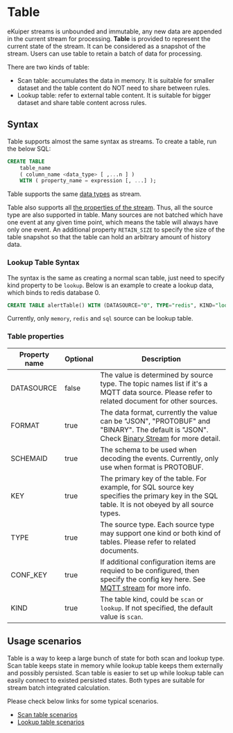 # Table

eKuiper streams is unbounded and immutable, any new data are appended in the current stream for processing.  **Table** is provided to represent the current state of the stream. It can be considered as a snapshot of the stream. Users can use table to retain a batch of data for processing.

There are two kinds of table:

- Scan table: accumulates the data in memory. It is suitable for smaller dataset and the table content do NOT need to share between rules.
- Lookup table: refer to external table content. It is suitable for bigger dataset and share table content across rules.

## Syntax

Table supports almost the same syntax as streams. To create a table, run the below SQL:

```sql
CREATE TABLE   
    table_name   
    ( column_name <data_type> [ ,...n ] )
    WITH ( property_name = expression [, ...] );
```

Table supports the same [data types](../streams/overview.md#schema-in-stream-definition) as stream.

Table also supports all [the properties of the stream](../streams/overview.md#stream-properties). Thus, all the source type are also supported in table. Many sources are not batched which have one event at any given time point, which means the table will always have only one event. An additional property `RETAIN_SIZE` to specify the size of the table snapshot so that the table can hold an arbitrary amount of history data.

### Lookup Table Syntax

The syntax is the same as creating a normal scan table, just need to specify kind property to be `lookup`. Below is an example to create a lookup data, which binds to redis database 0.

```sql
CREATE TABLE alertTable() WITH (DATASOURCE="0", TYPE="redis", KIND="lookup")
```

Currently, only `memory`, `redis` and `sql` source can be lookup table.

### Table properties

| Property name | Optional | Description                                                                                                                                                                      |
|---------------|----------|----------------------------------------------------------------------------------------------------------------------------------------------------------------------------------|
| DATASOURCE    | false    | The value is determined by source type. The topic names list if it's a MQTT data source. Please refer to related document for other sources.                                     |
| FORMAT        | true     | The data format, currently the value can be "JSON", "PROTOBUF" and "BINARY". The default is "JSON". Check [Binary Stream](../streams/overview.md#binary-stream) for more detail. |
| SCHEMAID      | true     | The schema to be used when decoding the events. Currently, only use when format is PROTOBUF.                                                                                     |
| KEY           | true     | The primary key of the table. For example, for SQL source key specifies the primary key in the SQL table. It is not obeyed by all source types.                                  |
| TYPE          | true     | The source type. Each source type may support one kind or both kind of tables. Please refer to related documents.                                                                |
| CONF_KEY      | true     | If additional configuration items are requied to be configured, then specify the config key here. See [MQTT stream](../sources/builtin/mqtt.md) for more info.                   |
| KIND          | true     | The table kind, could be `scan` or `lookup`. If not specified, the default value is `scan`.                                                                                      |


## Usage scenarios

Table is a way to keep a large bunch of state for both scan and lookup type. Scan table keeps state in memory while lookup table keeps them externally and possibly persisted. Scan table is easier to set up while lookup table can easily connect to existed persisted states. Both types are suitable for stream batch integrated calculation.

Please check below links for some typical scenarios.
- [Scan table scenarios](scan.md)
- [Lookup table scenarios](lookup.md)